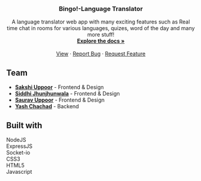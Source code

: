 <br />
<p align="center">
  <h3 align="center">Bingo!-Language Translator</h3>
  <p align="center">
    A language translator web app with many exciting features such as Real time chat in rooms for various languages, quizes, word of the day and many more stuff!
    <br />
    <a href="https://github.com/SiddhiJhunjhunwala/bingo-translates"><strong>Explore the docs »</strong></a>
    <br />
    <br />
    <a href="https://github.com/SiddhiJhunjhunwala/bingo-translates">View</a>
    ·
    <a href="https://github.com/SiddhiJhunjhunwala/bingo-translates/issues">Report Bug</a>
    ·
    <a href="https://github.com/SiddhiJhunjhunwala/bingo-translates/issues">Request Feature</a>
  </p>
  </p>


## Team
* <a href="https://github.com/SakshiUppoor"><b>Sakshi Uppoor</b></a> - Frontend & Design
* <a href="https://github.com/SiddhiJhunjhunwala"><b>Siddhi Jhunjhunwala</b></a> - Frontend & Design
* <a href="https://github.com/sauravUppoor"><b>Saurav Uppoor</b></a> - Frontend & Design
* <a href="https://github.com/yash-chad"><b>Yash Chachad</b></a> - Backend

## Built with
 NodeJS <br/>
 ExpressJS <br/>
 Socket-io <br/>
 CSS3 <br/> 
 HTML5 <br/>
 Javascript <br/>

